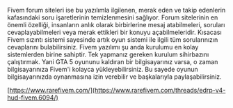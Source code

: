 Fivem forum siteleri ise bu yazılımla ilgilenen, merak eden ve takip edenlerin kafasındaki soru işaretlerinin temizlenmesini sağlıyor. Forum sitelerinin en önemli özelliği, insanların anlık olarak birbirlerine mesaj atabilmeleri, soruları cevaplayabilmeleri veya merak ettikleri bir konuyu açabilmeleridir. Kısacası Fivem sızıntı sistemi sayesinde artık oyun sistemi ile ilgili tüm sorularınızın cevaplarını bulabilirsiniz. Fivem yazılımı şu anda kurulumu en kolay sistemlerden birine sahiptir. Tek yapmanız gereken kurulum sihirbazını çalıştırmak. Yani GTA 5 oyununu kaldıran bir bilgisayarınız varsa, o zaman bilgisayarınıza Fivem'i kolayca yükleyebilirsiniz. Bu sayede oyunun bilgisayarınızda oynanmasına izin verebilir ve başkalarıyla paylaşabilirsiniz.

[https://www.rarefivem.com/](https://www.rarefivem.com/threads/edrp-v4-hud-fivem.6094/)
